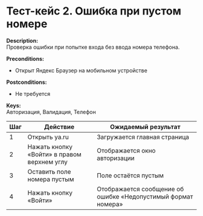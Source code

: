 # Тест-кейс 2. Ошибка при пустом номере

**Description:**  
Проверка ошибки при попытке входа без ввода номера телефона.

**Preconditions:**  
- Открыт Яндекс Браузер на мобильном устройстве  

**Postconditions:**  
- Не требуется  

**Keys:**  
Авторизация, Валидация, Телефон  

| Шаг | Действие | Ожидаемый результат |
|-----|----------|-------------------|
| 1 | Открыть ya.ru | Загружается главная страница |
| 2 | Нажать кнопку «Войти» в правом верхнем углу | Отображается окно авторизации |
| 3 | Оставить поле номера пустым | Поле остаётся пустым |
| 4 | Нажать кнопку «Войти» | Отображается сообщение об ошибке «Недопустимый формат номера» |
